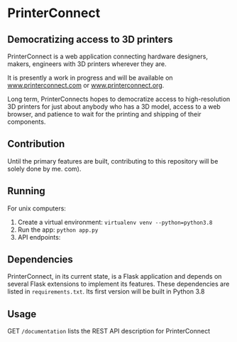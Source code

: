 # PrinterConnect

## Democratizing access to 3D printers

PrinterConnect is a web application connecting hardware designers,
makers, engineers with 3D printers wherever they are.

It is presently a work in progress and will be available on www.printerconnect.com or www.printerconnect.org.

Long term, PrinterConnects hopes to democratize access to high-resolution 3D printers for just about anybody who has a 
3D model, access to a web browser, and patience to wait for the printing and shipping of their components.

## Contribution

Until the primary features are built, contributing to this repository will be solely done by me.
com).

## Running

For unix computers: 
1. Create a virtual environment: `virtualenv venv --python=python3.8`
2. Run the app: `python app.py`
3. API endpoints: 

## Dependencies

PrinterConnect, in its current state, is a Flask application and depends on several Flask extensions to implement 
its features. These dependencies are listed in ```requirements.txt```.
Its first version will be built in Python 3.8

## Usage
GET `/documentation` lists the REST API description for PrinterConnect
